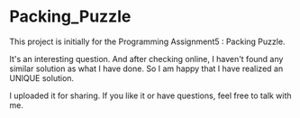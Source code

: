# Packing_Puzzle
This project is initially for the Programming Assignment5 : Packing Puzzle.

It's an interesting question. And after checking online, I haven't found any similar solution as what I have done. So I am happy that I have realized an UNIQUE solution. 

I uploaded it for sharing. If you like it or have questions, feel free to talk with me.
